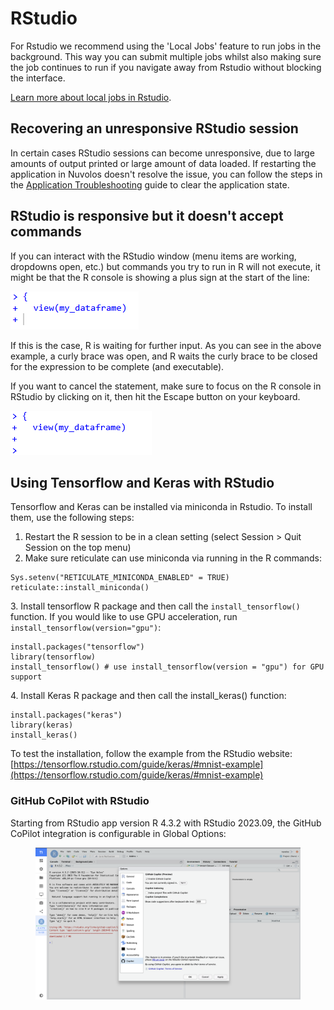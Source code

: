 # RStudio

For Rstudio we recommend using the 'Local Jobs' feature to run jobs in the background. This way you can submit multiple jobs whilst also making sure the job continues to run if you navigate away from Rstudio without blocking the interface.

[Learn more about local jobs in Rstudio](https://github.com/rstudio/webinars/blob/master/74-background-jobs/slides.pdf).

## Recovering an unresponsive RStudio session

In certain cases RStudio sessions can become unresponsive, due to large amounts of output printed or large amount of data loaded. If restarting the application in Nuvolos doesn't resolve the issue, you can follow the steps in the [Application Troubleshooting](../../faqs/troubleshooting/application-troubleshooting/) guide to clear the application state.

## RStudio is responsive but it doesn't accept commands

If you can interact with the RStudio window (menu items are working, dropdowns open, etc.) but commands you try to run in R will not execute, it might be that the R console is showing a plus sign at the start of the line:

![R waiting for further input](<../../.gitbook/assets/Screenshot 2021-10-31 103625.png>)

If this is the case, R is waiting for further input. As you can see in the above example, a curly brace was open, and R waits the curly brace to be closed for the expression to be complete (and executable).

If you want to cancel the statement, make sure to focus on the R console in RStudio by clicking on it, then hit the Escape button on your keyboard.

![After the cancelled statement](<../../.gitbook/assets/Screenshot 2021-10-31 103918.png>)

## Using Tensorflow and Keras with RStudio

Tensorflow and Keras can be installed via miniconda in Rstudio. To install them, use the following steps:

1. Restart the R session to be in a clean setting (select Session > Quit Session on the top menu)
2. Make sure reticulate can use miniconda via running in the R commands:

```
Sys.setenv("RETICULATE_MINICONDA_ENABLED" = TRUE)
reticulate::install_miniconda()
```

3\. Install tensorflow R package and then call the `install_tensorflow()` function. If you would like to use GPU acceleration, run `install_tensorflow(version="gpu")`:

```
install.packages("tensorflow") 
library(tensorflow)
install_tensorflow() # use install_tensorflow(version = "gpu") for GPU support
```

4\. Install Keras R package and then call the install\_keras() function:

```
install.packages("keras")
library(keras)
install_keras()
```

To test the installation, follow the example from the RStudio website: [https://tensorflow.rstudio.com/guide/keras/#mnist-example](https://tensorflow.rstudio.com/guide/keras/#mnist-example)

### GitHub CoPilot with RStudio

Starting from RStudio app version R 4.3.2 with RStudio 2023.09, the GitHub CoPilot integration is configurable in Global Options:

<figure><img src="../../.gitbook/assets/Screenshot 2023-11-06 at 20.36.31.png" alt=""><figcaption></figcaption></figure>
